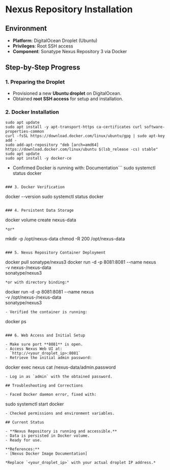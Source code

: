 
# Nexus Repository Installation

## Environment

- **Platform**: DigitalOcean Droplet (Ubuntu)
- **Privileges**: Root SSH access
- **Component**: Sonatype Nexus Repository 3 via Docker

## Step-by-Step Progress

### 1. Preparing the Droplet

- Provisioned a new **Ubuntu droplet** on DigitalOcean.
- Obtained **root SSH access** for setup and installation.

### 2. Docker Installation

```
sudo apt update
sudo apt install -y apt-transport-https ca-certificates curl software-properties-common
curl -fsSL https://download.docker.com/linux/ubuntu/gpg | sudo apt-key add -
sudo add-apt-repository "deb [arch=amd64] https://download.docker.com/linux/ubuntu $(lsb_release -cs) stable"
sudo apt update
sudo apt install -y docker-ce
```

- Confirmed Docker is running with:
Documentation```
sudo systemctl status docker

```

### 3. Docker Verification

```

docker --version
sudo systemctl status docker

```

### 4. Persistent Data Storage

```

docker volume create nexus-data

```
*or*  
```

mkdir -p /opt/nexus-data
chmod -R 200 /opt/nexus-data

```

### 5. Nexus Repository Container Deployment

```

docker pull sonatype/nexus3
docker run -d -p 8081:8081 --name nexus \
  -v nexus-/nexus-data \
  sonatype/nexus3

```
*or with directory binding:*
```

docker run -d -p 8081:8081 --name nexus \
  -v /opt/nexus-/nexus-data \
  sonatype/nexus3

```
- Verified the container is running:
```

docker ps

```

### 6. Web Access and Initial Setup

- Make sure port **8081** is open.
- Access Nexus Web UI at:  
  `http://<your_droplet_ip>:8081`
- Retrieve the initial admin password:
```

docker exec nexus cat /nexus-data/admin.password

```
- Log in as `admin` with the obtained password.

## Troubleshooting and Corrections

- Faced Docker daemon error, fixed with:
```

sudo systemctl start docker

```
- Checked permissions and environment variables.

## Current Status

- **Nexus Repository is running and accessible.**
- Data is persisted in Docker volume.
- Ready for use.

**References:**  
- [Nexus Docker Image Documentation]

*Replace `<your_droplet_ip>` with your actual droplet IP address.*
```

